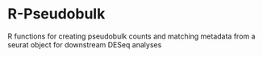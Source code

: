 # R-Pseudobulk
R functions for creating pseudobulk counts and matching metadata from a seurat object for downstream DESeq analyses
